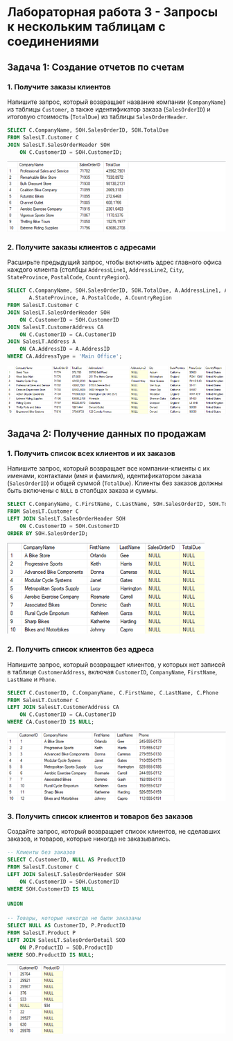 
# Лабораторная работа 3 - Запросы к нескольким таблицам с соединениями


## Задача 1: Создание отчетов по счетам

### 1. Получите заказы клиентов
Напишите запрос, который возвращает название компании (`CompanyName`) из таблицы `Customer`, а также идентификатор заказа (`SalesOrderID`) и итоговую стоимость (`TotalDue`) из таблицы `SalesOrderHeader`.

```sql
SELECT C.CompanyName, SOH.SalesOrderID, SOH.TotalDue
FROM SalesLT.Customer C
JOIN SalesLT.SalesOrderHeader SOH
    ON C.CustomerID = SOH.CustomerID;
```

![Task 3.1.1](image/task3_1_1.png)

### 2. Получите заказы клиентов с адресами
Расширьте предыдущий запрос, чтобы включить адрес главного офиса каждого клиента (столбцы `AddressLine1`, `AddressLine2`, `City`, `StateProvince`, `PostalCode`, `CountryRegion`).

```sql
SELECT C.CompanyName, SOH.SalesOrderID, SOH.TotalDue, A.AddressLine1, A.AddressLine2, A.City, 
       A.StateProvince, A.PostalCode, A.CountryRegion
FROM SalesLT.Customer C
JOIN SalesLT.SalesOrderHeader SOH
    ON C.CustomerID = SOH.CustomerID
JOIN SalesLT.CustomerAddress CA
    ON C.CustomerID = CA.CustomerID
JOIN SalesLT.Address A
    ON CA.AddressID = A.AddressID
WHERE CA.AddressType = 'Main Office';
```

![Task 3.1.2](image/task3_1_2.png)

## Задача 2: Получение данных по продажам

### 1. Получить список всех клиентов и их заказов
Напишите запрос, который возвращает все компании-клиенты с их именами, контактами (имя и фамилия), идентификатором заказа (`SalesOrderID`) и общей суммой (`TotalDue`). Клиенты без заказов должны быть включены с `NULL` в столбцах заказа и суммы.

```sql
SELECT C.CompanyName, C.FirstName, C.LastName, SOH.SalesOrderID, SOH.TotalDue
FROM SalesLT.Customer C
LEFT JOIN SalesLT.SalesOrderHeader SOH
    ON C.CustomerID = SOH.CustomerID
ORDER BY SOH.SalesOrderID;
```

![Task 3.2.1](image/task3_2_1.png)

### 2. Получить список клиентов без адреса
Напишите запрос, который возвращает клиентов, у которых нет записей в таблице `CustomerAddress`, включая `CustomerID`, `CompanyName`, `FirstName`, `LastName` и `Phone`.

```sql
SELECT C.CustomerID, C.CompanyName, C.FirstName, C.LastName, C.Phone
FROM SalesLT.Customer C
LEFT JOIN SalesLT.CustomerAddress CA
    ON C.CustomerID = CA.CustomerID
WHERE CA.CustomerID IS NULL;
```

![Task 3.2.2](image/task3_2_2.png)

### 3. Получить список клиентов и товаров без заказов
Создайте запрос, который возвращает список клиентов, не сделавших заказов, и товаров, которые никогда не заказывались.

```sql
-- Клиенты без заказов
SELECT C.CustomerID, NULL AS ProductID
FROM SalesLT.Customer C
LEFT JOIN SalesLT.SalesOrderHeader SOH
    ON C.CustomerID = SOH.CustomerID
WHERE SOH.CustomerID IS NULL

UNION

-- Товары, которые никогда не были заказаны
SELECT NULL AS CustomerID, P.ProductID
FROM SalesLT.Product P
LEFT JOIN SalesLT.SalesOrderDetail SOD
    ON P.ProductID = SOD.ProductID
WHERE SOD.ProductID IS NULL;
```

![Task 3.2.3](image/task3_2_3.png)
